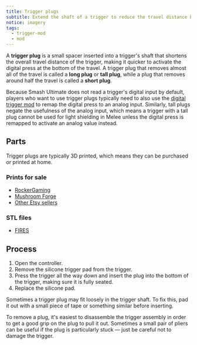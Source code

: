 ```yaml
---
title: Trigger plugs
subtitle: Extend the shaft of a trigger to reduce the travel distance before actuating the digital press.
notice: imagery
tags:
  - trigger-mod
  - mod
---
```


A **trigger plug** is a small spacer inserted into a trigger's shaft that shortens the overall travel distance of the trigger, making it quicker to activate the digital press at the bottom of the travel. A trigger plug that removes almost all of the travel is called a **long plug** or **tall plug**, while a plug that removes around half the travel is called a **short plug**.

Because Smash Ultimate does not read a trigger's digital input by default, players who want to use trigger plugs typically need to also use the [digital trigger mod](/triggers/trigger-mods/digital-triggers) to remap the digital press to an analog input. Similarly, tall plugs negate the usefulness of the analog input, which means a trigger with a tall plug cannot be used for light shielding in Melee unless the digital press is remapped to activate an analog value instead.

## Parts

Trigger plugs are typically 3D printed, which means they can be purchased or printed at home.

### Prints for sale

- [RockerGaming](https://www.etsy.com/listing/1175652981)
- [Mushroom Forge](https://www.etsy.com/listing/1567566039)
- [Other Etsy sellers](https://www.etsy.com/search?q=gamecube+trigger+plug)

### STL files

- [FIRES](https://github.com/FIRESCustom/GCC_Trigger_Plugs)

## Process

1. Open the controller.
2. Remove the silicone trigger pad from the trigger.
3. Press the trigger all the way down and insert the plug into the bottom of the trigger, making sure it is fully seated.
4. Replace the silicone pad.

Sometimes a trigger plug may fit loosely in the trigger shaft. To fix this, pad it out with a small piece of tape or something similar before inserting.

To remove a plug, it's easiest to disassemble the trigger assembly in order to get a good grip on the plug to pull it out. Sometimes a small pair of pliers can be useful if the plug is particularly stuck — just be careful not to damage the trigger.
